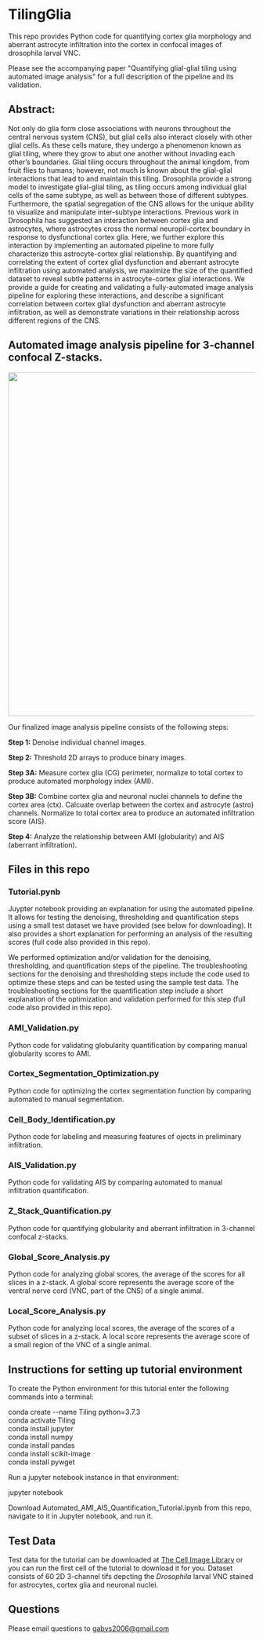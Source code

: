 # TilingGlia

This repo provides Python code for quantifying cortex glia morphology and aberrant astrocyte infiltration into the cortex in confocal images of drosophila larval VNC.

Please see the accompanying paper "Quantifying glial-glial tiling using automated image analysis" for a full description of the pipeline and its validation.

## Abstract:

Not only do glia form close associations with neurons throughout the central nervous system (CNS), but glial cells also interact closely with other glial cells.  As these cells mature, they undergo a phenomenon known as glial tiling, where they grow to abut one another without invading each other’s boundaries.  Glial tiling occurs throughout the animal kingdom, from fruit flies to humans; however, not much is known about the glial-glial interactions that lead to and maintain this tiling. Drosophila provide a strong model to investigate glial-glial tiling, as tiling occurs among individual glial cells of the same subtype, as well as between those of different subtypes.  Furthermore, the spatial segregation of the CNS allows for the unique ability to visualize and manipulate inter-subtype interactions.  Previous work in Drosophila has suggested an interaction between cortex glia and astrocytes, where astrocytes cross the normal neuropil-cortex boundary in response to dysfunctional cortex glia. Here, we further explore this interaction by implementing an automated pipeline to more fully characterize this astrocyte-cortex glial relationship. By quantifying and correlating the extent of cortex glial dysfunction and aberrant astrocyte infiltration using automated analysis, we maximize the size of the quantified dataset to reveal subtle patterns in astrocyte-cortex glial interactions.  We provide a guide for creating and validating a fully-automated image analysis pipeline for exploring these interactions, and describe a significant correlation between cortex glial dysfunction and aberrant astrocyte infiltration, as well as demonstrate variations in their relationship across different regions of the CNS.

## Automated image analysis pipeline for 3-channel confocal Z-stacks.

<img src="https://user-images.githubusercontent.com/57374720/150566445-bb26d3c3-4974-4be6-a4bc-6ca077f941a3.png" width=700>  

Our finalized image analysis pipeline consists of the following steps:

**Step 1:** Denoise individual channel images. 

**Step 2:** Threshold 2D arrays to produce binary images. 

**Step 3A:** Measure cortex glia (CG) perimeter, normalize to total cortex to produce automated morphology index (AMI). 

**Step 3B:** Combine cortex glia and neuronal nuclei channels to define the cortex area (ctx). Calcuate overlap between the cortex and astrocyte (astro) channels. Normalize to total cortex area to produce an automated infiltration score (AIS). 

**Step 4:** Analyze the relationship between AMI (globularity) and AIS (aberrant infiltration). 

## Files in this repo

### Tutorial.pynb
Juypter notebook providing an explanation for using the automated pipeline. It allows for testing the denoising, thresholding and quantification steps using a small test dataset we have provided (see below for downloading). It also provides a short explanation for performing an analysis of the resulting scores (full code also provided in this repo). 

We performed optimization and/or validation for the denoising, thresholding, and quantification steps of the pipeline. The troubleshooting sections for the denoising and thresholding steps include the code used to optimize these steps and can be tested using the sample test data. The troubleshooting sections for the quantification step include a short explanation of the optimization and validation performed for this step (full code also provided in this repo). 

### AMI_Validation.py
Python code for validating globularity quantification by comparing manual globularity scores to AMI. 

### Cortex_Segmentation_Optimization.py
Python code for optimizing the cortex segmentation function by comparing automated to manual segmentation. 

### Cell_Body_Identification.py
Python code for labeling and measuring features of ojects in preliminary infiltration. 

### AIS_Validation.py
Python code for validating AIS by comparing automated to manual infiltration quantification. 

### Z_Stack_Quantification.py
Python code for quantifying globularity and aberrant infiltration in 3-channel confocal z-stacks. 

### Global_Score_Analysis.py
Python code for analyzing global scores, the average of the scores for all slices in a z-stack. A global score represents the average score of the ventral nerve cord (VNC, part of the CNS) of a single animal. 

### Local_Score_Analysis.py
Python code for analyzing local scores, the average of the scores of a subset of slices in a z-stack. A local score represents the average score of a small region of the VNC of a single animal. 

## Instructions for setting up tutorial environment

To create the Python environment for this tutorial enter the following commands into a terminal:

conda create --name Tiling python=3.7.3  
conda activate Tiling  
conda install jupyter  
conda install numpy  
conda install pandas  
conda install scikit-image  
conda install pywget  

Run a jupyter notebook instance in that environment:

jupyter notebook

Download Automated_AMI_AIS_Quantification_Tutorial.ipynb from this repo, navigate to it in Jupyter notebook, and run it. 

## Test Data

Test data for the tutorial can be downloaded at [The Cell Image Library](http://www.cellimagelibrary.org/home) or you can run the first cell of the tutorial to download it for you. Dataset consists of 60 2D 3-channel tifs depcting the _Drosophila_ larval VNC stained for astrocytes, cortex glia and neuronal nuclei. 

## Questions

Please email questions to gabys2006@gmail.com
